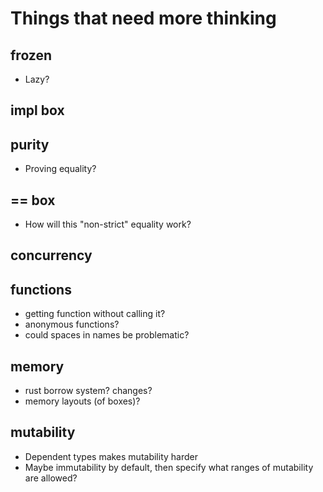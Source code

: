 # Things that need more thinking
## frozen
- Lazy?

## impl box

## purity
- Proving equality?

## == box
- How will this "non-strict" equality work?

## concurrency

## functions
- getting function without calling it?
- anonymous functions?
- could spaces in names be problematic?

## memory
- rust borrow system? changes?
- memory layouts (of boxes)?

## mutability
- Dependent types makes mutability harder
- Maybe immutability by default, then specify what ranges of mutability are allowed?
